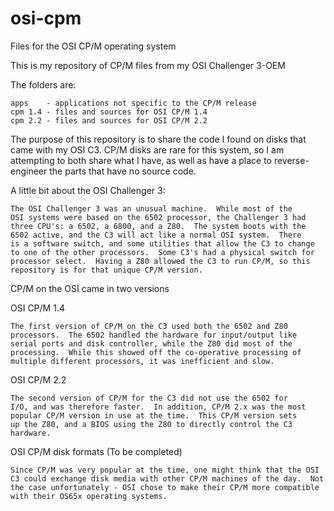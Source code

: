 # osi-cpm
 Files for the OSI CP/M operating system
 
This is my repository of CP/M files from my OSI Challenger 3-OEM

The folders are:

	apps 	- applications not specific to the CP/M release
	cpm 1.4	- files and sources for OSI CP/M 1.4
	cpm 2.2	- files and sources for OSI CP/M 2.2
	
	
The purpose of this repository is to share the code I found on disks 
that came with my OSI C3.  CP/M disks are rare for this system, so I
am attempting to both share what I have, as well as have a place to
reverse-engineer the parts that have no source code.

A little bit about the OSI Challenger 3:

	The OSI Challenger 3 was an unusual machine.  While most of the
	OSI systems were based on the 6502 processor, the Challenger 3 had
	three CPU's: a 6502, a 6800, and a Z80.  The system boots with the
	6502 active, and the C3 will act like a normal OSI system.  There
	is a software switch, and some utilities that allow the C3 to change
	to one of the other processors.  Some C3's had a physical switch for
	processor select.  Having a Z80 allowed the C3 to run CP/M, so this
	repository is for that unique CP/M version.

CP/M on the OSI came in two versions

OSI CP/M 1.4

	The first version of CP/M on the C3 used both the 6502 and Z80 
	processors.  The 6502 handled the hardware for input/output like
	serial ports and disk controller, while the Z80 did most of the
	processing.  While this showed off the co-operative processing of
	multiple different processors, it was inefficient and slow.
	
OSI CP/M 2.2

	The second version of CP/M for the C3 did not use the 6502 for 
	I/O, and was therefore faster.  In addition, CP/M 2.x was the most
	popular CP/M version in use at the time.  This CP/M version sets
	up the Z80, and a BIOS using the Z80 to directly control the C3 hardware.
	
	
OSI CP/M disk formats (To be completed)

	Since CP/M was very popular at the time, one might think that the OSI
	C3 could exchange disk media with other CP/M machines of the day.  Not
	the case unfortunately - OSI chose to make their CP/M more compatible
	with their OS65x operating systems.
	
	

